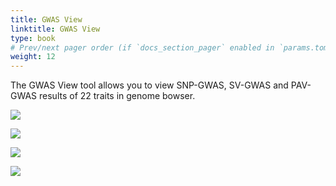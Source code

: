 ```yaml
---
title: GWAS View
linktitle: GWAS View
type: book
# Prev/next pager order (if `docs_section_pager` enabled in `params.toml`)
weight: 12
---
```


The GWAS View tool allows you to view SNP-GWAS, SV-GWAS and PAV-GWAS
results of 22 traits in genome bowser.

![](gwas-1.png)

![](gwas-2.png)

![](gwas-3.png)

![](gwas-4.png)
